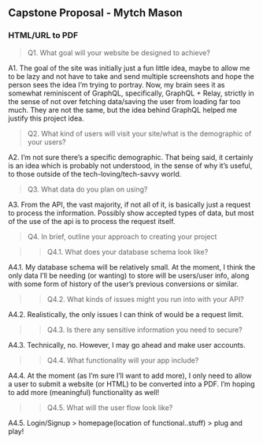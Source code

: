 ## **Capstone Proposal - Mytch Mason**

### **HTML/URL to PDF**
> 
> Q1. What goal will your website be designed to achieve? 

A1. The goal of the site was initially just a fun little idea, maybe to allow me to be lazy and not have to take and send multiple screenshots and hope the person sees the idea I’m trying to portray. Now, my brain sees it as somewhat reminiscent of GraphQL, specifically, GraphQL + Relay, strictly in the sense of not over fetching data/saving the user from loading far too much. They are not the same, but the idea behind GraphQL helped me justify this project idea. 

> Q2. What kind of users will visit your site/what is the demographic of your users?

A2. I’m not sure there’s a specific demographic. That being said, it certainly is an idea which is probably not understood, in the sense of why it’s useful, to those outside of the tech-loving/tech-savvy world. 
 
> Q3. What data do you plan on using?

A3. From the API, the vast majority, if not all of it, is basically just a request to process the information. Possibly show accepted types of data, but most of the use of the api is to process the request itself.

> Q4. In brief, outline your approach to creating your project

 >> Q4.1. What does your database schema look like? 
 
A4.1. My database schema will be relatively small. At the moment, I think the only data 
I’ll be needing (or wanting) to store will be users/user info, along with some form of
history of the user’s previous conversions or similar. 

>>Q4.2. What kinds of issues might you run into with your API?

A4.2. Realistically, the only issues I can think of would be a request limit.

>>Q4.3. Is there any sensitive information you need to secure? 

A4.3. Technically, no. However, I may go ahead and make user accounts.

>>Q4.4. What functionality will your app include?

A4.4. At the moment (as I’m sure I’ll want to add more), I only need to allow a user to
submit a website (or HTML) to be converted into a PDF. I’m hoping to add more 
(meaningful) functionality as well!

>>Q4.5. What will the user flow look like? 

A4.5. Login/Signup > homepage(location of functional..stuff) > plug and play!
